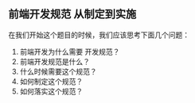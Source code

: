 ## 前端开发规范 从制定到实施

在我们开始这个题目的时候，我们应该思考下面几个问题：

1. 前端开发为什么需要 开发规范？
2. 前端开发规范是什么？
3. 什么时候需要这个规范？
4. 如何制定这个规范？
5. 如何落实这个规范？
